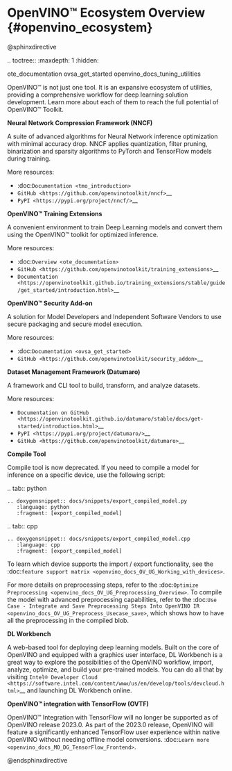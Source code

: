 # OpenVINO™ Ecosystem Overview {#openvino_ecosystem}

@sphinxdirective

.. toctree::
   :maxdepth: 1
   :hidden:

   ote_documentation
   ovsa_get_started
   openvino_docs_tuning_utilities


OpenVINO™ is not just one tool. It is an expansive ecosystem of utilities, providing a comprehensive workflow for deep learning solution development. Learn more about each of them to reach the full potential of OpenVINO™ Toolkit.



**Neural Network Compression Framework (NNCF)**

A suite of advanced algorithms for Neural Network inference optimization with minimal accuracy drop. NNCF applies quantization, filter pruning, binarization and sparsity algorithms to PyTorch and TensorFlow models during training.

More resources:

* :doc:`Documentation <tmo_introduction>`  
* `GitHub <https://github.com/openvinotoolkit/nncf>`__  
* `PyPI <https://pypi.org/project/nncf/>`__  


**OpenVINO™ Training Extensions**

A convenient environment to train Deep Learning models and convert them using the OpenVINO™ toolkit for optimized inference.

More resources:

* :doc:`Overview <ote_documentation>`
* `GitHub <https://github.com/openvinotoolkit/training_extensions>`__
* `Documentation <https://openvinotoolkit.github.io/training_extensions/stable/guide/get_started/introduction.html>`__


**OpenVINO™ Security Add-on**

A solution for Model Developers and Independent Software Vendors to use secure packaging and secure model execution.	 

More resources:

* :doc:`Documentation <ovsa_get_started>`
* `GitHub <https://github.com/openvinotoolkit/security_addon>`__  

**Dataset Management Framework (Datumaro)**

A framework and CLI tool to build, transform, and analyze datasets.

More resources:

* `Documentation on GitHub <https://openvinotoolkit.github.io/datumaro/stable/docs/get-started/introduction.html>`__  
* `PyPI <https://pypi.org/project/datumaro/>`__  
* `GitHub <https://github.com/openvinotoolkit/datumaro>`__  

**Compile Tool** 


Compile tool is now deprecated. If you need to compile a model for inference on a specific device, use the following script: 

.. tab:: python

    .. doxygensnippet:: docs/snippets/export_compiled_model.py
       :language: python
       :fragment: [export_compiled_model]

.. tab:: cpp

    .. doxygensnippet:: docs/snippets/export_compiled_model.cpp
       :language: cpp
       :fragment: [export_compiled_model]


To learn which device supports the import / export functionality, see the :doc:`feature support matrix <openvino_docs_OV_UG_Working_with_devices>`.

For more details on preprocessing steps, refer to the :doc:`Optimize Preprocessing <openvino_docs_OV_UG_Preprocessing_Overview>`. To compile the model with advanced preprocessing capabilities, refer to the :doc:`Use Case - Integrate and Save Preprocessing Steps Into OpenVINO IR <openvino_docs_OV_UG_Preprocess_Usecase_save>`, which shows how to have all the preprocessing in the compiled blob. 

**DL Workbench**

A web-based tool for deploying deep learning models. Built on the core of OpenVINO and equipped with a graphics user interface, DL Workbench is a great way to explore the possibilities of the OpenVINO workflow, import, analyze, optimize, and build your pre-trained models. You can do all that by visiting `Intel® Developer Cloud <https://software.intel.com/content/www/us/en/develop/tools/devcloud.html>`__ and launching DL Workbench online.

**OpenVINO™ integration with TensorFlow (OVTF)**

OpenVINO™ Integration with TensorFlow will no longer be supported as of OpenVINO release 2023.0. As part of the 2023.0 release, OpenVINO will feature a significantly enhanced TensorFlow user experience within native OpenVINO without needing offline model conversions. :doc:`Learn more <openvino_docs_MO_DG_TensorFlow_Frontend>`.

@endsphinxdirective

